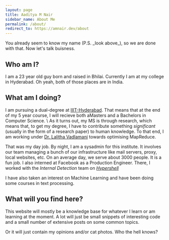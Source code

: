 ```yaml
---
layout: page
title: Aaditya M Nair
sidebar_name: About Me
permalink: /about/
redirect_to: https://amnair.dev/about
---
```


<p></p>
You already seem to know my name (P.S. _look above_), so we are done with that. Now let's talk buisness.

## Who am I?
I am a 23 year old guy born and raised in Bhilai. Currently I am at my college in Hyderabad. Oh yeah, both of those places are in India.

## What am I doing?
I am pursuing a dual-degree at [IIIT-Hyderabad]. That means that at the end of my 5 year course, I will recieve both
aMasters and a Bachelors in Computer Science. \\
As it turns out, my MS is through research, which means that, to get my degree, I have to contribute something *significant* (usually in the form of a research paper) to human knowledge.
To that end, I am working under [Dr. Lalitha Vadlamani] towards optimising MapReduce.

That was my day job. By night, I am a sysadmin for this institute. It involves our team managing a bunch of our infrastructure
like mail servers, proxy, local websites, etc. On an average day, we serve about 3000 people. It is a fun job.
I also interned at Facebook as a Production Engineer. There, I worked with the _Internal Detection_ team on _[Hypershell]_

I have also taken an interest on Machine Learning and have been doing some courses in text processing.

## What will you find here?
This website will mostly be a knowledge base for whatever I learn or am learning at the moment. A lot will just be small snippets of
interesting code and a small number of extensive posts on some common topics.

Or it will just contain my opinions and/or cat photos. Who the hell knows?

[IIIT-Hyderabad]: https://iiit.ac.in
[Dr. Lalitha Vadlamani]: https://faculty.iiit.ac.in/~lalitha.v/
[Hypershell]: https://www.slideshare.net/DevopsCon/hypershell-sameen-jalal-facebook-devopsdays-tel-aviv-2016
